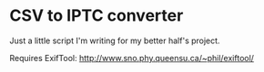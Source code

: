 # CSV to IPTC converter

Just a little script I'm writing for my better half's project.

Requires ExifTool: http://www.sno.phy.queensu.ca/~phil/exiftool/
